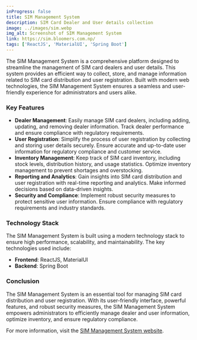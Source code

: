 ```yaml
---
inProgress: false
title: SIM Management System
description: SIM Card Dealer and User details collection
image: ../images/sim.webp
img_alt: Screenshot of SIM Management System
link: https://sim.bloomers.com.np/
tags: ['ReactJS', 'MaterialUI', 'Spring Boot']
--- 
```


The SIM Management System is a comprehensive platform designed to streamline the management of SIM card dealers and user details. This system provides an efficient way to collect, store, and manage information related to SIM card distribution and user registration. Built with modern web technologies, the SIM Management System ensures a seamless and user-friendly experience for administrators and users alike.

### Key Features

- **Dealer Management**: Easily manage SIM card dealers, including adding, updating, and removing dealer information. Track dealer performance and ensure compliance with regulatory requirements.
- **User Registration**: Simplify the process of user registration by collecting and storing user details securely. Ensure accurate and up-to-date user information for regulatory compliance and customer service.
- **Inventory Management**: Keep track of SIM card inventory, including stock levels, distribution history, and usage statistics. Optimize inventory management to prevent shortages and overstocking.
- **Reporting and Analytics**: Gain insights into SIM card distribution and user registration with real-time reporting and analytics. Make informed decisions based on data-driven insights.
- **Security and Compliance**: Implement robust security measures to protect sensitive user information. Ensure compliance with regulatory requirements and industry standards.

### Technology Stack

The SIM Management System is built using a modern technology stack to ensure high performance, scalability, and maintainability. The key technologies used include:

- **Frontend**: ReactJS, MaterialUI
- **Backend**: Spring Boot

### Conclusion

The SIM Management System is an essential tool for managing SIM card distribution and user registration. With its user-friendly interface, powerful features, and robust security measures, the SIM Management System empowers administrators to efficiently manage dealer and user information, optimize inventory, and ensure regulatory compliance.

For more information, visit the [SIM Management System website](https://sim.bloomers.com.np/).